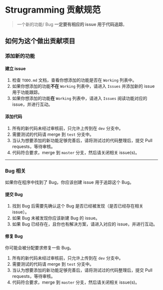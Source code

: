 # Strugramming 贡献规范

> 一个新的功能/ Bug **一定要有相应的 issue 用于代码追踪**。

## 如何为这个做出贡献项目
### 添加新的功能
#### 建立 issue
1. 检查 `TODO.md` 文档，查看你想添加的功能是否在 `Working` 列表中。
2. 如果你想添加的功能**不在** `Working` 列表中，请进入 `Issues` 并添加新的 issue 用于功能跟踪。
3. 如果你想添加的功能**在** `Working` 列表中，请进入 `Issues` 阅读功能对应的 issue，并进行互动。

#### 添加代码
1. 所有的新代码未经过审核前，只允许上传到在 `dev` 分支中。
2. 需要测试的代码请 merge 到 `test` 分支中。
3. 当认为想要添加的新功能足够完善后，请将测试过的代码整理后，提交 Pull requests，等待审核。
4. 代码符合要求，merge 到 `master` 分支，然后请关闭相关 issue(s)。
-----

### Bug 相关
如果你在程序中找到了 Bug，你应该创建 issue 用于追踪这个 Bug。

#### 提交 Bug
1. 找到 Bug 后需要先确认这个 Bug 是否已经被发现（是否已经存在相关 issue）。
2. 如果 Bug 未被发现你应该新建 Bug 的 issue。
3. 如果 Bug 已经存在，且你也有解决方案，请进入对应的 issue，并进行互动。

#### 修复 Bug
你可能会被分配要求修复一些 Bug。

1. 所有的新代码未经过审核前，只允许上传到在 `dev` 分支中。
2. 需要测试的代码请 merge 到 `test` 分支中。
3. 当认为想要添加的新功能足够完善后，请将测试过的代码整理后，提交 Pull requests，等待审核。
4. 代码符合要求，merge 到 `master` 分支，然后请关闭相关 issue(s)。
